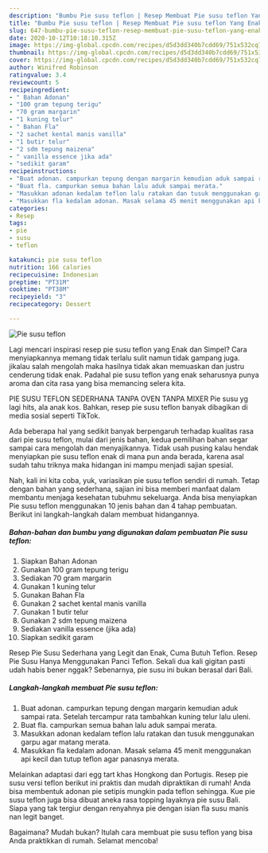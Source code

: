 ```yaml
---
description: "Bumbu Pie susu teflon | Resep Membuat Pie susu teflon Yang Enak Banget"
title: "Bumbu Pie susu teflon | Resep Membuat Pie susu teflon Yang Enak Banget"
slug: 647-bumbu-pie-susu-teflon-resep-membuat-pie-susu-teflon-yang-enak-banget
date: 2020-10-12T10:18:10.315Z
image: https://img-global.cpcdn.com/recipes/d5d3dd340b7cdd69/751x532cq70/pie-susu-teflon-foto-resep-utama.jpg
thumbnail: https://img-global.cpcdn.com/recipes/d5d3dd340b7cdd69/751x532cq70/pie-susu-teflon-foto-resep-utama.jpg
cover: https://img-global.cpcdn.com/recipes/d5d3dd340b7cdd69/751x532cq70/pie-susu-teflon-foto-resep-utama.jpg
author: Winifred Robinson
ratingvalue: 3.4
reviewcount: 5
recipeingredient:
- " Bahan Adonan"
- "100 gram tepung terigu"
- "70 gram margarin"
- "1 kuning telur"
- " Bahan Fla"
- "2 sachet kental manis vanilla"
- "1 butir telur"
- "2 sdm tepung maizena"
- " vanilla essence jika ada"
- "sedikit garam"
recipeinstructions:
- "Buat adonan. campurkan tepung dengan margarin kemudian aduk sampai rata. Setelah tercampur rata tambahkan kuning telur lalu uleni."
- "Buat fla. campurkan semua bahan lalu aduk sampai merata."
- "Masukkan adonan kedalam teflon lalu ratakan dan tusuk menggunakan garpu agar matang merata."
- "Masukkan fla kedalam adonan. Masak selama 45 menit menggunakan api kecil dan tutup teflon agar panasnya merata."
categories:
- Resep
tags:
- pie
- susu
- teflon

katakunci: pie susu teflon 
nutrition: 166 calories
recipecuisine: Indonesian
preptime: "PT31M"
cooktime: "PT38M"
recipeyield: "3"
recipecategory: Dessert

---
```



![Pie susu teflon](https://img-global.cpcdn.com/recipes/d5d3dd340b7cdd69/751x532cq70/pie-susu-teflon-foto-resep-utama.jpg)

Lagi mencari inspirasi resep pie susu teflon yang Enak dan Simpel? Cara menyiapkannya memang tidak terlalu sulit namun tidak gampang juga. jikalau salah mengolah maka hasilnya tidak akan memuaskan dan justru cenderung tidak enak. Padahal pie susu teflon yang enak seharusnya punya aroma dan cita rasa yang bisa memancing selera kita.

PIE SUSU TEFLON SEDERHANA TANPA OVEN TANPA MIXER Pie susu yg lagi hits, ala anak kos. Bahkan, resep pie susu teflon banyak dibagikan di media sosial seperti TikTok.

Ada beberapa hal yang sedikit banyak berpengaruh terhadap kualitas rasa dari pie susu teflon, mulai dari jenis bahan, kedua pemilihan bahan segar sampai cara mengolah dan menyajikannya. Tidak usah pusing kalau hendak menyiapkan pie susu teflon enak di mana pun anda berada, karena asal sudah tahu triknya maka hidangan ini mampu menjadi sajian spesial.


Nah, kali ini kita coba, yuk, variasikan pie susu teflon sendiri di rumah. Tetap dengan bahan yang sederhana, sajian ini bisa memberi manfaat dalam membantu menjaga kesehatan tubuhmu sekeluarga. Anda bisa menyiapkan Pie susu teflon menggunakan 10 jenis bahan dan 4 tahap pembuatan. Berikut ini langkah-langkah dalam membuat hidangannya.

<!--inarticleads1-->

##### Bahan-bahan dan bumbu yang digunakan dalam pembuatan Pie susu teflon:

1. Siapkan  Bahan Adonan
1. Gunakan 100 gram tepung terigu
1. Sediakan 70 gram margarin
1. Gunakan 1 kuning telur
1. Gunakan  Bahan Fla
1. Gunakan 2 sachet kental manis vanilla
1. Gunakan 1 butir telur
1. Gunakan 2 sdm tepung maizena
1. Sediakan  vanilla essence (jika ada)
1. Siapkan sedikit garam


Resep Pie Susu Sederhana yang Legit dan Enak, Cuma Butuh Teflon. Resep Pie Susu Hanya Menggunakan Panci Teflon. Sekali dua kali gigitan pasti udah habis bener nggak? Sebenarnya, pie susu ini bukan berasal dari Bali. 

<!--inarticleads2-->

##### Langkah-langkah membuat Pie susu teflon:

1. Buat adonan. campurkan tepung dengan margarin kemudian aduk sampai rata. Setelah tercampur rata tambahkan kuning telur lalu uleni.
1. Buat fla. campurkan semua bahan lalu aduk sampai merata.
1. Masukkan adonan kedalam teflon lalu ratakan dan tusuk menggunakan garpu agar matang merata.
1. Masukkan fla kedalam adonan. Masak selama 45 menit menggunakan api kecil dan tutup teflon agar panasnya merata.


Melainkan adaptasi dari egg tart khas Hongkong dan Portugis. Resep pie susu versi teflon berikut ini praktis dan mudah dipraktikan di rumah! Anda bisa membentuk adonan pie setipis mungkin pada teflon sehingga. Kue pie susu teflon juga bisa dibuat aneka rasa topping layaknya pie susu Bali. Siapa yang tak tergiur dengan renyahnya pie dengan isian fla susu manis nan legit banget. 

Bagaimana? Mudah bukan? Itulah cara membuat pie susu teflon yang bisa Anda praktikkan di rumah. Selamat mencoba!
